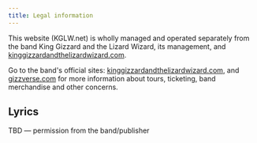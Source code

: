 ```yaml
---
title: Legal information
---
```


This website (KGLW.net) is wholly managed and operated separately from the band King Gizzard and the Lizard Wizard, its management, and [kinggizzardandthelizardwizard.com].

Go to the band's official sites: [kinggizzardandthelizardwizard.com], and [gizzverse.com] for more information about tours, ticketing, band merchandise and other concerns.


## Lyrics

TBD — permission from the band/publisher


[kinggizzardandthelizardwizard.com]: https://kinggizzardandthelizardwizard.com
[gizzverse.com]: https://gizzverse.com
